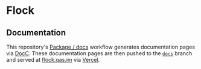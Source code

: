 # Flock

## Documentation

This repository's [Package / docs](https://github.com/qasim/Flock/blob/main/.github/workflows/docs.yml) workflow generates documentation pages via [DocC](https://www.swift.org/documentation/docc/). These documentation pages are then pushed to the [`docs`](https://github.com/qasim/Flock/tree/docs/Documentation/Flock.doccarchive) branch and served at [flock.qas.im](https://flock.qas.im/) via [Vercel](https://vercel.com/).